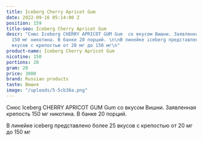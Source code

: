 ```yaml
---
title: Iceberg Cherry Apricot Gum
date: 2022-09-16 05:14:00 Z
position: 159
title-seo: Iceberg Cherry Apricot Gum
descr: "Снюс Iceberg CHERRY APRICOT GUM Gum  со вкусом Вишни. Заявленная крепость
  150 мг никотина. В банке 20 порций. \n\nВ линейке iceberg представлено более 25
  вкусов с крепостью от 20 мг до 150 мг\n"
product-name: Iceberg Cherry Apricot Gum
nicotine: 150
portions: 20
gram: 20
price: 3000
brand: Russian products
taste: Вишня
image: "/uploads/5-5cb36a.png"
---
```


Снюс Iceberg CHERRY APRICOT GUM Gum  со вкусом Вишни. Заявленная крепость 150 мг никотина. В банке 20 порций. 

В линейке iceberg представлено более 25 вкусов с крепостью от 20 мг до 150 мг
